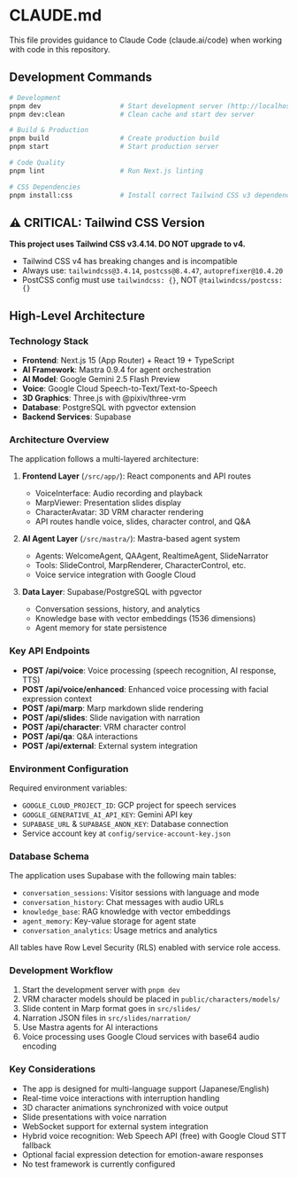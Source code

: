 # CLAUDE.md

This file provides guidance to Claude Code (claude.ai/code) when working with code in this repository.

## Development Commands

```bash
# Development
pnpm dev                    # Start development server (http://localhost:3000)
pnpm dev:clean              # Clean cache and start dev server

# Build & Production
pnpm build                  # Create production build
pnpm start                  # Start production server

# Code Quality
pnpm lint                   # Run Next.js linting

# CSS Dependencies
pnpm install:css            # Install correct Tailwind CSS v3 dependencies
```

## ⚠️ CRITICAL: Tailwind CSS Version

**This project uses Tailwind CSS v3.4.14. DO NOT upgrade to v4.**
- Tailwind CSS v4 has breaking changes and is incompatible
- Always use: `tailwindcss@3.4.14`, `postcss@8.4.47`, `autoprefixer@10.4.20`
- PostCSS config must use `tailwindcss: {}`, NOT `@tailwindcss/postcss: {}`

## High-Level Architecture

### Technology Stack
- **Frontend**: Next.js 15 (App Router) + React 19 + TypeScript
- **AI Framework**: Mastra 0.9.4 for agent orchestration
- **AI Model**: Google Gemini 2.5 Flash Preview
- **Voice**: Google Cloud Speech-to-Text/Text-to-Speech
- **3D Graphics**: Three.js with @pixiv/three-vrm
- **Database**: PostgreSQL with pgvector extension
- **Backend Services**: Supabase

### Architecture Overview

The application follows a multi-layered architecture:

1. **Frontend Layer** (`/src/app/`): React components and API routes
   - VoiceInterface: Audio recording and playback
   - MarpViewer: Presentation slides display
   - CharacterAvatar: 3D VRM character rendering
   - API routes handle voice, slides, character control, and Q&A

2. **AI Agent Layer** (`/src/mastra/`): Mastra-based agent system
   - Agents: WelcomeAgent, QAAgent, RealtimeAgent, SlideNarrator
   - Tools: SlideControl, MarpRenderer, CharacterControl, etc.
   - Voice service integration with Google Cloud

3. **Data Layer**: Supabase/PostgreSQL with pgvector
   - Conversation sessions, history, and analytics
   - Knowledge base with vector embeddings (1536 dimensions)
   - Agent memory for state persistence

### Key API Endpoints

- **POST /api/voice**: Voice processing (speech recognition, AI response, TTS)
- **POST /api/voice/enhanced**: Enhanced voice processing with facial expression context
- **POST /api/marp**: Marp markdown slide rendering
- **POST /api/slides**: Slide navigation with narration
- **POST /api/character**: VRM character control
- **POST /api/qa**: Q&A interactions
- **POST /api/external**: External system integration

### Environment Configuration

Required environment variables:
- `GOOGLE_CLOUD_PROJECT_ID`: GCP project for speech services
- `GOOGLE_GENERATIVE_AI_API_KEY`: Gemini API key
- `SUPABASE_URL` & `SUPABASE_ANON_KEY`: Database connection
- Service account key at `config/service-account-key.json`

### Database Schema

The application uses Supabase with the following main tables:
- `conversation_sessions`: Visitor sessions with language and mode
- `conversation_history`: Chat messages with audio URLs
- `knowledge_base`: RAG knowledge with vector embeddings
- `agent_memory`: Key-value storage for agent state
- `conversation_analytics`: Usage metrics and analytics

All tables have Row Level Security (RLS) enabled with service role access.

### Development Workflow

1. Start the development server with `pnpm dev`
2. VRM character models should be placed in `public/characters/models/`
3. Slide content in Marp format goes in `src/slides/`
4. Narration JSON files in `src/slides/narration/`
5. Use Mastra agents for AI interactions
6. Voice processing uses Google Cloud services with base64 audio encoding

### Key Considerations

- The app is designed for multi-language support (Japanese/English)
- Real-time voice interactions with interruption handling
- 3D character animations synchronized with voice output
- Slide presentations with voice narration
- WebSocket support for external system integration
- Hybrid voice recognition: Web Speech API (free) with Google Cloud STT fallback
- Optional facial expression detection for emotion-aware responses
- No test framework is currently configured